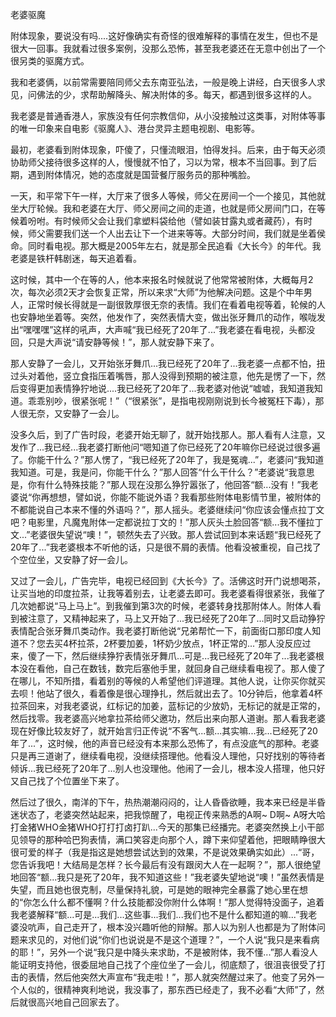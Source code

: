 老婆驱魔

附体现象，要说没有吗....这好像确实有奇怪的很难解释的事情在发生，但也不是很大一回事。我就看过很多案例，没那么恐怖，甚至我老婆还在无意中创出了一个很另类的驱魔方式。

我和老婆俩，以前常需要陪同师父去东南亚弘法，一般是晚上讲经，白天很多人求见，问佛法的少，求帮助解降头、解决附体的多。每天，都遇到很多这样的人。

我老婆是普通香港人，家族没有任何宗教信仰，从小没接触过这类事，对附体等事的唯一印象来自电影《驱魔人》、港台灵异主题电视剧、电影等。

最初，老婆看到附体现象，吓傻了，只懂流眼泪，怕得发抖。后来，由于每天必须协助师父接待很多这样的人，慢慢就不怕了，习以为常，根本不当回事。到了后期，遇到附体情况，她的态度就是国营餐厅服务员的那种嘴脸。

一天，和平常下午一样，大厅来了很多人等候，师父在房间一个一个接见，其他就坐大厅轮候。我和老婆在大厅、师父房间之间的走道，也就是师父房间门口，在等候着吩咐。有时候师父会让我们拿塑料袋给他（譬如装甘露丸或者藏药），有时候，师父需要我们送一个人出去让下一个进来等等。大部分时间，我们就是坐着侯命。同时看电视。那大概是2005年左右，就是那全民追看《大长今》的年代。我老婆是铁杆韩剧迷，每天追着看。

这时候，其中一个在等的人，他本来报名时候就说了他常常被附体，大概每月2次，每次必须2天才会恢复正常，所以来求“大师”为他解决问题。这是个中年男人，正常时候长得就是一副很敦厚很无奈的表情。我们在看着电视等着，轮候的人也安静地坐着等。突然，他发作了，突然表情大变，做出张牙舞爪的动作，喉咙发出“嘿嘿嘿”这样的吼声，大声喊“我已经死了20年了...”我老婆在看电视，头都没回，只是大声说“请安静等候！”，那人就安静下来了。

那人安静了一会儿，又开始张牙舞爪...我已经死了20年了...我老婆一点都不怕，扭过头对着他，竖立食指压着嘴唇，那人没得到预期的被注意，他先是愣了一下，然后变得更加表情狰狞地说....我已经死了20年了...我老婆对他说“嘘嘘，我知道我知道。乖乖别吵，很紧张呢！”（“很紧张”，是指电视刚刚说到长今被冤枉下毒），那人很无奈，又安静了一会儿。

没多久后，到了广告时段，老婆开始无聊了，就开始找那人。那人看有人注意，又发作了...我已经...我老婆打断他问“嗯知道了你已经死了20年嘛你已经说过很多遍了。你能干什么？”那人愣了，“我已经死了20年了，我是冤魂...”，老婆问“我知道我知道。可是，我是问，你能干什么？”那人回答“什么干什么？”老婆说“我意思是，你有什么特殊技能？”那人现在没那么狰狞嚣张了，他回答“额...没有！”我老婆说“你再想想，譬如说，你能不能说外语？我看那些附体电影情节里，被附体的不都能说自己本来不懂的外语吗？”，那人摇头。老婆继续问“你应该会懂点拉丁文吧？电影里，凡魔鬼附体一定都说拉丁文的！”那人灰头土脸回答“额...我不懂拉丁文...”老婆很失望说“噢！”，顿然失去了兴致。那人尝试回到本来话题“我已经死了20年了...”我老婆根本不听他的话，只是很不屑的表情。他看没被重视，自己找了个空位坐，又安静了好一会儿。

又过了一会儿，广告完毕，电视已经回到《大长今》了。活佛这时开门说想喝茶，让买当地的印度拉茶，让我等着别去，让老婆去即可。我老婆看得很紧张，我催了几次她都说“马上马上”。到我催到第3次的时候，老婆转身找那附体人。附体人看到被注意了，又精神起来了，马上又开始了...我已经死了20年了...同时又启动狰狞表情配合张牙舞爪类动作。我老婆打断他说“兄弟帮忙一下，前面街口那印度人知道不？您去买4杯拉茶，2杯要加姜，1杯奶少放点，1杯正常的...”那人没反应过来，傻了一下，然后继续狰狞表情张牙舞爪...可是...我已经死了20年了...我老婆根本没在看他，自己在数钱，数完后塞他手里，就回身自己继续看电视了。那人傻了在哪儿，不知所措，看着别的等候的人希望他们评道理。其他人说，让你买你就买去呗！他站了很久，看着像是很心理挣扎，然后就出去了。10分钟后，他拿着4杯拉茶回来，对我老婆说，红标记的加姜，蓝标记的少放奶，无标记的就是正常的，然后找零。我老婆高兴地拿拉茶给师父邀功，然后出来向那人道谢。那人看我老婆现在好像比较友好了，就开始言归正传说“不客气...额...其实嘛...我...已经死了20年了...”，这时候，他的声音已经没有本来那么恐怖了，有点没底气的那种。老婆只是再三道谢了，继续看电视，没继续搭理他。他看没人理他，只好找别的等待者倾诉...我已经死了20年了...别人也没理他。他闹了一会儿，根本没人搭理，他只好又自己找了个位置坐下来了。

然后过了很久，南洋的下午，热热潮潮闷闷的，让人昏昏欲睡，我本来已经是半昏迷状态了，老婆突然站起来，把我惊醒了，电视正传来熟悉的A啊~ D啊~ A呀大哈打金猪WHO金猪WHO打打打卤打趴...今天的那集已经播完。老婆突然换上小干部见领导的那种哈巴狗表情，满口笑容走向那个人，蹲下来仰望着他，把眼睛睁很大很可爱的样子（我是指这是她想尝试达到的效果，不是说效果确实如此）...“哥，您告诉我吧！大结局是怎样？长今最后有没有跟闵大人在一起啊？”，那人很绝望地回答“额...我只是死了20年，我不知道这些！”我老婆失望地说“噢！”虽然表情是失望，而且她也很克制，尽量保持礼貌，可是她的眼神完全暴露了她心里在想的“你怎么什么都不懂啊？什么技能都没你附什么体啊！”那人觉得特没面子，追着我老婆解释“额...可是...我们...这些事...我们...我们也不是什么都知道的嘛...”我老婆没吭声，自己走开了，根本没兴趣听他的辩解。那人以为别人也都是为了附体问题来求见的，对他们说“你们也说说是不是这个道理？”，一个人说“我只是来看病的耶！”，另外一个说“我只是中降头来求助，不是被附体，我不懂...”那人看没人能证明支持他，很委屈地自己找了个座位坐了一会儿，彻底颓了，很沮丧很受了打击的表情，然后他突然大声宣布“我走啦！”，那人就突然醒过来了。他变了另外一个人似的，很精神爽利地说，我没事了，那东西已经走了，我不必看“大师”了，然后就很高兴地自己回家去了。
